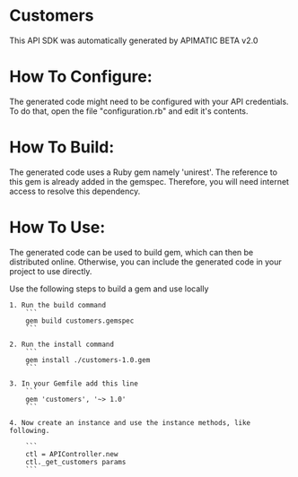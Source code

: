 Customers
=================
This API SDK was automatically generated by APIMATIC BETA v2.0

How To Configure:
=================
The generated code might need to be configured with your API credentials. To do that,
open the file "configuration.rb" and edit it's contents.

How To Build: 
=============
The generated code uses a Ruby gem namely 'unirest'. The reference to this gem is
already added in the gemspec. Therefore, you will need internet access to resolve
this dependency.

How To Use:
===========
The generated code can be used to build gem, which can then be distributed online.
Otherwise, you can include the generated code in your project to use directly.

Use the following steps to build a gem and use locally

    1. Run the build command
        ```
        gem build customers.gemspec
        ```

    2. Run the install command  
        ```
        gem install ./customers-1.0.gem
        ```

    3. In your Gemfile add this line
        ```
        gem 'customers', '~> 1.0'
        ```

    4. Now create an instance and use the instance methods, like following.

        ```
        ctl = APIController.new
        ctl._get_customers params
        ```
